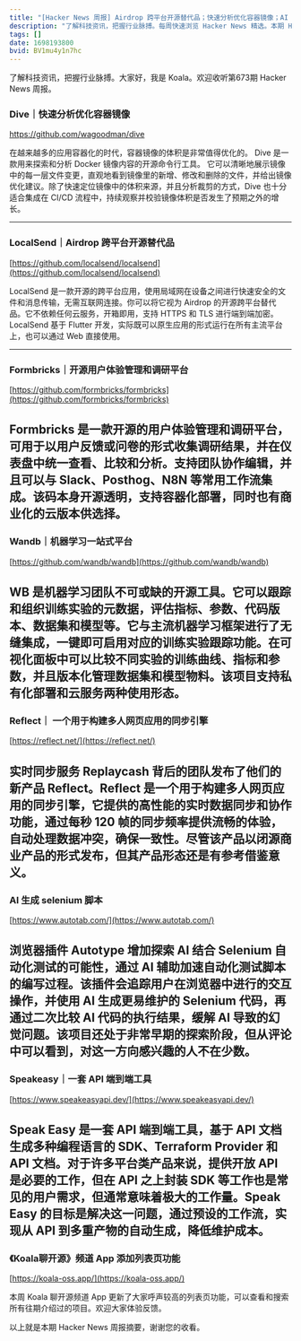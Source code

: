 ```yaml
---
title: "[Hacker News 周报] Airdrop 跨平台开源替代品；快速分析优化容器镜像；AI 生成 Selenium 脚本"
description: "了解科技资讯，把握行业脉搏。每周快速浏览 Hacker News 精选。本期 Hacker Newsletter 地址：https://mailchi.mp/hackernewsletter/673"
tags: []
date: 1698193800
bvid: BV1mu4y1n7hc
---
```

了解科技资讯，把握行业脉搏。大家好，我是 Koala。欢迎收听第673期 Hacker News 周报。

### Dive｜快速分析优化容器镜像

https://github.com/wagoodman/dive

在越来越多的应用容器化的时代，容器镜像的体积是非常值得优化的。
Dive 是一款用来探索和分析 Docker 镜像内容的开源命令行工具。
它可以清晰地展示镜像中的每一层文件变更，直观地看到镜像里的新增、修改和删除的文件，并给出镜像优化建议。除了快速定位镜像中的体积来源，并且分析裁剪的方式，Dive 也十分适合集成在 CI/CD 流程中，持续观察并校验镜像体积是否发生了预期之外的增长。

---
### LocalSend｜Airdrop 跨平台开源替代品
[https://github.com/localsend/localsend](https://github.com/localsend/localsend)

LocalSend 是一款开源的跨平台应用，使用局域网在设备之间进行快速安全的文件和消息传输，无需互联网连接。你可以将它视为 Airdrop 的开源跨平台替代品。它不依赖任何云服务，开箱即用，支持 HTTPS 和 TLS 进行端到端加密。LocalSend 基于 Flutter 开发，实际既可以原生应用的形式运行在所有主流平台上，也可以通过 Web 直接使用。

---
### Formbricks｜开源用户体验管理和调研平台
[https://github.com/formbricks/formbricks](https://github.com/formbricks/formbricks)

Formbricks 是一款开源的用户体验管理和调研平台，可用于以用户反馈或问卷的形式收集调研结果，并在仪表盘中统一查看、比较和分析。支持团队协作编辑，并且可以与 Slack、Posthog、N8N 等常用工作流集成。该码本身开源透明，支持容器化部署，同时也有商业化的云版本供选择。
---
### Wandb｜机器学习一站式平台
[https://github.com/wandb/wandb](https://github.com/wandb/wandb)

WB 是机器学习团队不可或缺的开源工具。它可以跟踪和组织训练实验的元数据，评估指标、参数、代码版本、数据集和模型等。它与主流机器学习框架进行了无缝集成，一键即可启用对应的训练实验跟踪功能。在可视化面板中可以比较不同实验的训练曲线、指标和参数，并且版本化管理数据集和模型物料。该项目支持私有化部署和云服务两种使用形态。
---
### Reflect｜ 一个用于构建多人网页应用的同步引擎
[https://reflect.net/](https://reflect.net/)

实时同步服务 Replaycash 背后的团队发布了他们的新产品 Reflect。Reflect 是一个用于构建多人网页应用的同步引擎，它提供的高性能的实时数据同步和协作功能，通过每秒 120 帧的同步频率提供流畅的体验，自动处理数据冲突，确保一致性。尽管该产品以闭源商业产品的形式发布，但其产品形态还是有参考借鉴意义。
---
### AI 生成 selenium 脚本
[https://www.autotab.com/](https://www.autotab.com/)

浏览器插件 Autotype 增加探索 AI 结合 Selenium 自动化测试的可能性，通过 AI 辅助加速自动化测试脚本的编写过程。该插件会追踪用户在浏览器中进行的交互操作，并使用 AI 生成更易维护的 Selenium 代码，再通过二次比较 AI 代码的执行结果，缓解 AI 导致的幻觉问题。该项目还处于非常早期的探索阶段，但从评论中可以看到，对这一方向感兴趣的人不在少数。
---
### Speakeasy｜一套 API 端到端工具
[https://www.speakeasyapi.dev/](https://www.speakeasyapi.dev/)

Speak Easy 是一套 API 端到端工具，基于 API 文档生成多种编程语言的 SDK、Terraform Provider 和 API 文档。对于许多平台类产品来说，提供开放 API 是必要的工作，但在 API 之上封装 SDK 等工作也是常见的用户需求，但通常意味着极大的工作量。Speak Easy 的目标是解决这一问题，通过预设的工作流，实现从 API 到多重产物的自动生成，降低维护成本。
---
### 《Koala聊开源》频道 App 添加列表页功能
[https://koala-oss.app/](https://koala-oss.app/)

本周 Koala 聊开源频道 App 更新了大家呼声较高的列表页功能，可以查看和搜索所有往期介绍过的项目。欢迎大家体验反馈。

以上就是本期 Hacker News 周报摘要，谢谢您的收看。

